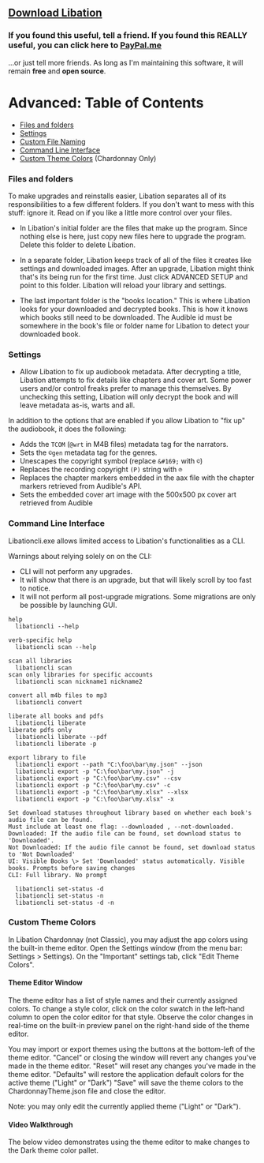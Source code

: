 ## [Download Libation](https://github.com/rmcrackan/Libation/releases/latest)

### If you found this useful, tell a friend. If you found this REALLY useful, you can click here to [PayPal.me](https://paypal.me/mcrackan?locale.x=en_us)
...or just tell more friends. As long as I'm maintaining this software, it will remain **free** and **open source**.



# Advanced: Table of Contents

- [Files and folders](#files-and-folders)
- [Settings](#settings)
- [Custom File Naming](NamingTemplates.md)
- [Command Line Interface](#command-line-interface)
- [Custom Theme Colors](#custom-theme-colors) (Chardonnay Only)



### Files and folders

To make upgrades and reinstalls easier, Libation separates all of its responsibilities to a few different folders. If you don't want to mess with this stuff: ignore it. Read on if you like a little more control over your files.

* In Libation's initial folder are the files that make up the program. Since nothing else is here, just copy new files here to upgrade the program. Delete this folder to delete Libation.

* In a separate folder, Libation keeps track of all of the files it creates like settings and downloaded images. After an upgrade, Libation might think that's its being run for the first time. Just click ADVANCED SETUP and point to this folder. Libation will reload your library and settings.

* The last important folder is the "books location." This is where Libation looks for your downloaded and decrypted books. This is how it knows which books still need to be downloaded. The Audible id must be somewhere in the book's file or folder name for Libation to detect your downloaded book.

### Settings

* Allow Libation to fix up audiobook metadata. After decrypting a title, Libation attempts to fix details like chapters and cover art. Some power users and/or control freaks prefer to manage this themselves. By unchecking this setting, Libation will only decrypt the book and will leave metadata as-is, warts and all.

In addition to the options that are enabled if you allow Libation to "fix up" the audiobook, it does the following:

* Adds the `TCOM` (`@wrt` in M4B files) metadata tag for the narrators.
* Sets the `©gen` metadata tag for the genres.
* Unescapes the copyright symbol (replace `&#169;` with `©`)
* Replaces the recording copyright `(P)` string with `℗`
* Replaces the chapter markers embedded in the aax file with the chapter markers retrieved from Audible's API.
* Sets the embedded cover art image with the 500x500 px cover art retrieved from Audible

### Command Line Interface

Libationcli.exe allows limited access to Libation's functionalities as a CLI.

Warnings about relying solely on on the CLI:
* CLI will not perform any upgrades.
* It will show that there is an upgrade, but that will likely scroll by too fast to notice.
* It will not perform all post-upgrade migrations. Some migrations are only be possible by launching GUI.

```
help
  libationcli --help
  
verb-specific help
  libationcli scan --help
  
scan all libraries
  libationcli scan
scan only libraries for specific accounts
  libationcli scan nickname1 nickname2
  
convert all m4b files to mp3
  libationcli convert
  
liberate all books and pdfs
  libationcli liberate
liberate pdfs only
  libationcli liberate --pdf
  libationcli liberate -p
  
export library to file
  libationcli export --path "C:\foo\bar\my.json" --json
  libationcli export -p "C:\foo\bar\my.json" -j
  libationcli export -p "C:\foo\bar\my.csv" --csv
  libationcli export -p "C:\foo\bar\my.csv" -c
  libationcli export -p "C:\foo\bar\my.xlsx" --xlsx
  libationcli export -p "C:\foo\bar\my.xlsx" -x

Set download statuses throughout library based on whether each book's audio file can be found.   
Must include at least one flag: --downloaded , --not-downloaded.  
Downloaded: If the audio file can be found, set download status to 'Downloaded'.  
Not Downloaded: If the audio file cannot be found, set download status to 'Not Downloaded'  
UI: Visible Books \> Set 'Downloaded' status automatically. Visible books. Prompts before saving changes  
CLI: Full library. No prompt

  libationcli set-status -d
  libationcli set-status -n
  libationcli set-status -d -n
```
### Custom Theme Colors

In Libation Chardonnay (not Classic), you may adjust the app colors using the built-in theme editor. Open the Settings window (from the menu bar: Settings > Settings). On the "Important" settings tab, click "Edit Theme Colors".

#### Theme Editor Window

The theme editor has a list of style names and their currently assigned colors. To change a style color, click on the color swatch in the left-hand column to open the color editor for that style. Observe the color changes in real-time on the built-in preview panel on the right-hand side of the theme editor.

You may import or export themes using the buttons at the bottom-left of the theme editor.
"Cancel" or closing the window will revert any changes you've made in the theme editor.
"Reset" will reset any changes you've made in the theme editor.
"Defaults" will restore the application default colors for the active theme ("Light" or "Dark")
"Save" will save the theme colors to the ChardonnayTheme.json file and close the editor.

Note: you may only edit the currently applied theme ("Light" or "Dark").

#### Video Walkthrough
The below video demonstrates using the theme editor to make changes to the Dark theme color pallet.

[](https://github.com/user-attachments/assets/05c0cb7f-578f-4465-9691-77d694111349)


